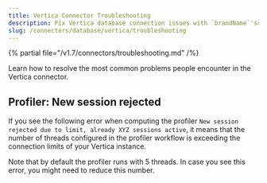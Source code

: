 ```yaml
---
title: Vertica Connector Troubleshooting
description: Fix Vertica database connection issues with `brandName`'scomprehensive troubleshooting guide. Get step-by-step solutions for common errors and problems.
slug: /connectors/database/vertica/troubleshooting
---
```


{% partial file="/v1.7/connectors/troubleshooting.md" /%}

Learn how to resolve the most common problems people encounter in the Vertica connector.

## Profiler: New session rejected

If you see the following error when computing the profiler `New session rejected due to limit, already XYZ sessions active`,
it means that the number of threads configured in the profiler workflow is exceeding the connection limits of your
Vertica instance.

Note that by default the profiler runs with 5 threads. In case you see this error, you might need to reduce this number.
